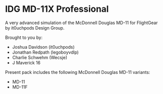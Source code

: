# IDG MD-11X Professional
A very advanced simulation of the McDonnell Douglas MD-11 for FlightGear by it0uchpods Design Group.

Brought to you by:
- Joshua Davidson (it0uchpods)
- Jonathan Redpath (legoboyvdlp)
- Charlie Schwehm (Wecsje)
- J Maverick 16

Present pack includes the following McDonnell Douglas MD-11 variants:
- MD-11
- MD-11F
